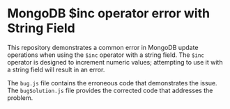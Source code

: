 # MongoDB $inc operator error with String Field

This repository demonstrates a common error in MongoDB update operations when using the `$inc` operator with a string field.  The `$inc` operator is designed to increment numeric values; attempting to use it with a string field will result in an error.

The `bug.js` file contains the erroneous code that demonstrates the issue. The `bugSolution.js` file provides the corrected code that addresses the problem.
